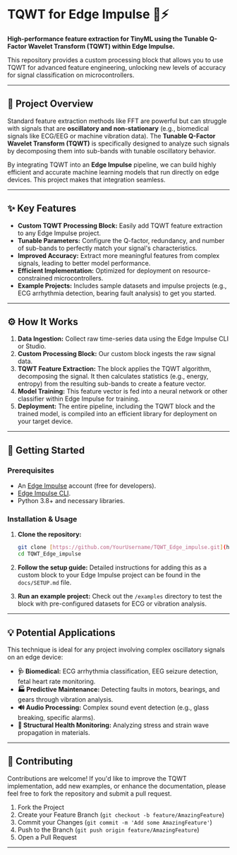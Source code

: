 # TQWT for Edge Impulse 🧠⚡

**High-performance feature extraction for TinyML using the Tunable Q-Factor Wavelet Transform (TQWT) within Edge Impulse.**

This repository provides a custom processing block that allows you to use TQWT for advanced feature engineering, unlocking new levels of accuracy for signal classification on microcontrollers.

---

## 🎯 Project Overview

Standard feature extraction methods like FFT are powerful but can struggle with signals that are **oscillatory and non-stationary** (e.g., biomedical signals like ECG/EEG or machine vibration data). The **Tunable Q-Factor Wavelet Transform (TQWT)** is specifically designed to analyze such signals by decomposing them into sub-bands with tunable oscillatory behavior.

By integrating TQWT into an **Edge Impulse** pipeline, we can build highly efficient and accurate machine learning models that run directly on edge devices. This project makes that integration seamless.



---

## ✨ Key Features

* **Custom TQWT Processing Block:** Easily add TQWT feature extraction to any Edge Impulse project.
* **Tunable Parameters:** Configure the Q-factor, redundancy, and number of sub-bands to perfectly match your signal's characteristics.
* **Improved Accuracy:** Extract more meaningful features from complex signals, leading to better model performance.
* **Efficient Implementation:** Optimized for deployment on resource-constrained microcontrollers.
* **Example Projects:** Includes sample datasets and impulse projects (e.g., ECG arrhythmia detection, bearing fault analysis) to get you started.

---

## ⚙️ How It Works

1.  **Data Ingestion:** Collect raw time-series data using the Edge Impulse CLI or Studio.
2.  **Custom Processing Block:** Our custom block ingests the raw signal data.
3.  **TQWT Feature Extraction:** The block applies the TQWT algorithm, decomposing the signal. It then calculates statistics (e.g., energy, entropy) from the resulting sub-bands to create a feature vector.
4.  **Model Training:** This feature vector is fed into a neural network or other classifier within Edge Impulse for training.
5.  **Deployment:** The entire pipeline, including the TQWT block and the trained model, is compiled into an efficient library for deployment on your target device.

---

## 🚀 Getting Started

### Prerequisites

* An [Edge Impulse](https://www.edgeimpulse.com/) account (free for developers).
* [Edge Impulse CLI](https://docs.edgeimpulse.com/docs/cli-installation).
* Python 3.8+ and necessary libraries.

### Installation & Usage

1.  **Clone the repository:**
    ```bash
    git clone [https://github.com/YourUsername/TQWT_Edge_impulse.git](https://github.com/YourUsername/TQWT_Edge_impulse.git)
    cd TQWT_Edge_impulse
    ```

2.  **Follow the setup guide:**
    Detailed instructions for adding this as a custom block to your Edge Impulse project can be found in the `docs/SETUP.md` file.

3.  **Run an example project:**
    Check out the `/examples` directory to test the block with pre-configured datasets for ECG or vibration analysis.

---

## 💡 Potential Applications

This technique is ideal for any project involving complex oscillatory signals on an edge device:

* **🩺 Biomedical:** ECG arrhythmia classification, EEG seizure detection, fetal heart rate monitoring.
* **🏭 Predictive Maintenance:** Detecting faults in motors, bearings, and gears through vibration analysis.
* **🔊 Audio Processing:** Complex sound event detection (e.g., glass breaking, specific alarms).
* **🔬 Structural Health Monitoring:** Analyzing stress and strain wave propagation in materials.

---

## 🤝 Contributing

Contributions are welcome! If you'd like to improve the TQWT implementation, add new examples, or enhance the documentation, please feel free to fork the repository and submit a pull request.

1.  Fork the Project
2.  Create your Feature Branch (`git checkout -b feature/AmazingFeature`)
3.  Commit your Changes (`git commit -m 'Add some AmazingFeature'`)
4.  Push to the Branch (`git push origin feature/AmazingFeature`)
5.  Open a Pull Request

---

